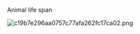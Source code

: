 Animal life span

![c19b7e296aa0757c77afa262fc17ca02.png](../../../_resources/b8739ecbd9bd43f983e1ed312dad6889.png)